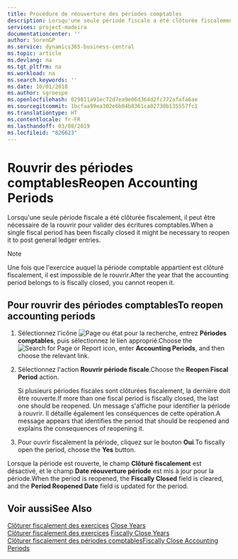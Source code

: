 ```yaml
---
title: Procédure de réouverture des périodes comptables
description: Lorsqu'une seule période fiscale a été clôturée fiscalement, il peut être nécessaire de la rouvrir pour valider des écritures comptables.
services: project-madeira
documentationcenter: ''
author: SorenGP
ms.service: dynamics365-business-central
ms.topic: article
ms.devlang: na
ms.tgt_pltfrm: na
ms.workload: na
ms.search.keywords: ''
ms.date: 10/01/2018
ms.author: sgroespe
ms.openlocfilehash: 029811a91ec72d7ea9e06d364d2fc772afafa6ae
ms.sourcegitcommit: 1bcfaa99ea302e6b84b8361ca02730b135557fc1
ms.translationtype: HT
ms.contentlocale: fr-FR
ms.lasthandoff: 03/08/2019
ms.locfileid: "826623"
---
```

# <a name="reopen-accounting-periods"></a><span data-ttu-id="61363-103">Rouvrir des périodes comptables</span><span class="sxs-lookup"><span data-stu-id="61363-103">Reopen Accounting Periods</span></span>
<span data-ttu-id="61363-104">Lorsqu'une seule période fiscale a été clôturée fiscalement, il peut être nécessaire de la rouvrir pour valider des écritures comptables.</span><span class="sxs-lookup"><span data-stu-id="61363-104">When a single fiscal period has been fiscally closed it might be necessary to reopen it to post general ledger entries.</span></span>  

> [!NOTE]  
>  <span data-ttu-id="61363-105">Une fois que l'exercice auquel la période comptable appartient est clôturé fiscalement, il est impossible de le rouvrir.</span><span class="sxs-lookup"><span data-stu-id="61363-105">After the year that the accounting period belongs to is fiscally closed, you cannot reopen it.</span></span>  

## <a name="to-reopen-accounting-periods"></a><span data-ttu-id="61363-106">Pour rouvrir des périodes comptables</span><span class="sxs-lookup"><span data-stu-id="61363-106">To reopen accounting periods</span></span>  

1.  <span data-ttu-id="61363-107">Sélectionnez l'icône ![Page ou état pour la recherche](../../media/ui-search/search_small.png "Page ou état pour la recherche"), entrez **Périodes comptables**, puis sélectionnez le lien approprié.</span><span class="sxs-lookup"><span data-stu-id="61363-107">Choose the ![Search for Page or Report](../../media/ui-search/search_small.png "Search for Page or Report icon") icon, enter **Accounting Periods**, and then choose the relevant link.</span></span>  
2.  <span data-ttu-id="61363-108">Sélectionnez l'action **Rouvrir période fiscale**.</span><span class="sxs-lookup"><span data-stu-id="61363-108">Choose the **Reopen Fiscal Period** action.</span></span>  

    <span data-ttu-id="61363-109">Si plusieurs périodes fiscales sont clôturées fiscalement, la dernière doit être rouverte.</span><span class="sxs-lookup"><span data-stu-id="61363-109">If more than one fiscal period is fiscally closed, the last one should be reopened.</span></span> <span data-ttu-id="61363-110">Un message s'affiche pour identifier la période à rouvrir. Il détaille également les conséquences de cette opération.</span><span class="sxs-lookup"><span data-stu-id="61363-110">A message appears that identifies the period that should be reopened and explains the consequences of reopening it.</span></span>  

3.  <span data-ttu-id="61363-111">Pour ouvrir fiscalement la période, cliquez sur le bouton **Oui**.</span><span class="sxs-lookup"><span data-stu-id="61363-111">To fiscally open the period, choose the **Yes** button.</span></span>  

<span data-ttu-id="61363-112">Lorsque la période est rouverte, le champ **Clôturé fiscalement** est désactivé, et le champ **Date réouverture période** est mis à jour pour la période.</span><span class="sxs-lookup"><span data-stu-id="61363-112">When the period is reopened, the **Fiscally Closed** field is cleared, and the **Period Reopened Date** field is updated for the period.</span></span>  

## <a name="see-also"></a><span data-ttu-id="61363-113">Voir aussi</span><span class="sxs-lookup"><span data-stu-id="61363-113">See Also</span></span>  
 <span data-ttu-id="61363-114">[Clôturer fiscalement des exercices](how-to-close-years.md) </span><span class="sxs-lookup"><span data-stu-id="61363-114">[Close Years](how-to-close-years.md) </span></span>  
 <span data-ttu-id="61363-115">[Clôturer fiscalement des exercices](how-to-fiscally-close-years.md) </span><span class="sxs-lookup"><span data-stu-id="61363-115">[Fiscally Close Years](how-to-fiscally-close-years.md) </span></span>  
 [<span data-ttu-id="61363-116">Clôturer fiscalement des périodes comptables</span><span class="sxs-lookup"><span data-stu-id="61363-116">Fiscally Close Accounting Periods</span></span>](how-to-fiscally-close-accounting-periods.md)
